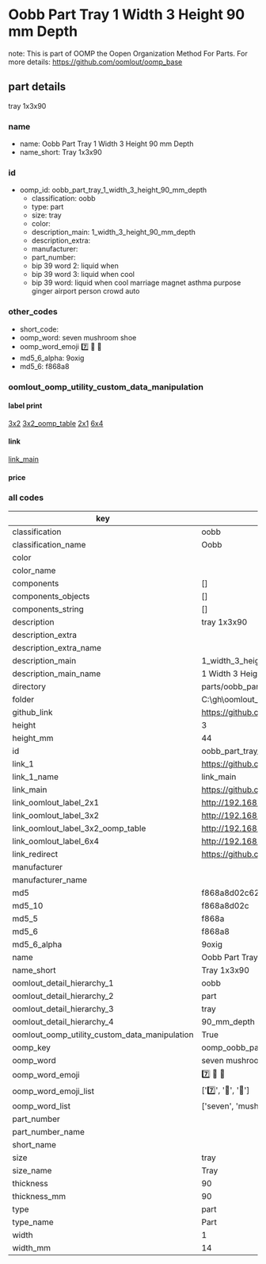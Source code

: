 # Oobb Part Tray 1 Width 3 Height 90 mm Depth  

note: This is part of OOMP the Oopen Organization Method For Parts. For more details: https://github.com/oomlout/oomp_base

##  part details
  



tray 1x3x90



### name
* name: Oobb Part Tray 1 Width 3 Height 90 mm Depth
* name_short: Tray 1x3x90 
### id
* oomp_id: oobb_part_tray_1_width_3_height_90_mm_depth
  * classification: oobb
  * type: part
  * size: tray
  * color: 
  * description_main: 1_width_3_height_90_mm_depth
  * description_extra: 
  * manufacturer: 
  * part_number: 
  * bip 39 word 2: liquid when
  * bip 39 word 3: liquid when cool
  * bip 39 word: liquid when cool marriage magnet asthma purpose ginger airport person crowd auto

### other_codes
* short_code: 
* oomp_word: seven mushroom shoe
* oomp_word_emoji :seven: :mushroom: :shoe:
* md5_6_alpha: 9oxig
* md5_6: f868a8






### oomlout_oomp_utility_custom_data_manipulation
#### label print
[3x2](http://192.168.1.245:1112/?label=oomp%209oxig)
[3x2_oomp_table](http://192.168.1.108:1112/?label=oomp%209oxig)
[2x1](http://192.168.1.242:1112/?label=oomp%209oxig)
[6x4](http://192.168.1.55:1112/?label=oomp%209oxig)    

#### link

[link_main](https://github.com/oomlout/oomlout_oobb_version_4_generated_parts/tree/main/navigation_oomp/oobb/part/tray/1_width_3_height_90_mm_depth/part)                              

#### price







### all codes 
| key | value |  
| --- | --- |  
| classification | oobb |  
| classification_name | Oobb |  
| color |  |  
| color_name |  |  
| components | [] |  
| components_objects | [] |  
| components_string | [] |  
| description | tray 1x3x90 |  
| description_extra |  |  
| description_extra_name |  |  
| description_main | 1_width_3_height_90_mm_depth |  
| description_main_name | 1 Width 3 Height 90 mm Depth |  
| directory | parts/oobb_part_tray_1_width_3_height_90_mm_depth |  
| folder | C:\gh\oomlout_oobb_version_4_generated_parts\parts\oobb_part_tray_1_width_3_height_90_mm_depth |  
| github_link | https://github.com/oomlout/oomlout_oomp_part_src/tree/main/parts/oobb_part_tray_1_width_3_height_90_mm_depth |  
| height | 3 |  
| height_mm | 44 |  
| id | oobb_part_tray_1_width_3_height_90_mm_depth |  
| link_1 | https://github.com/oomlout/oomlout_oobb_version_4_generated_parts/tree/main/navigation_oomp/oobb/part/tray/1_width_3_height_90_mm_depth/part |  
| link_1_name | link_main |  
| link_main | https://github.com/oomlout/oomlout_oobb_version_4_generated_parts/tree/main/navigation_oomp/oobb/part/tray/1_width_3_height_90_mm_depth/part |  
| link_oomlout_label_2x1 | http://192.168.1.242:1112/?label=oomp%209oxig |  
| link_oomlout_label_3x2 | http://192.168.1.245:1112/?label=oomp%209oxig |  
| link_oomlout_label_3x2_oomp_table | http://192.168.1.108:1112/?label=oomp%209oxig |  
| link_oomlout_label_6x4 | http://192.168.1.55:1112/?label=oomp%209oxig |  
| link_redirect | https://github.com/oomlout/oomlout_oobb_version_4_generated_parts/tree/main/parts/oobb_tray_01_03_90 |  
| manufacturer |  |  
| manufacturer_name |  |  
| md5 | f868a8d02c6215cc3842f8845fbe8c12 |  
| md5_10 | f868a8d02c |  
| md5_5 | f868a |  
| md5_6 | f868a8 |  
| md5_6_alpha | 9oxig |  
| name | Oobb Part Tray 1 Width 3 Height 90 mm Depth |  
| name_short | Tray 1x3x90  |  
| oomlout_detail_hierarchy_1 | oobb |  
| oomlout_detail_hierarchy_2 | part |  
| oomlout_detail_hierarchy_3 | tray |  
| oomlout_detail_hierarchy_4 | 90_mm_depth |  
| oomlout_oomp_utility_custom_data_manipulation | True |  
| oomp_key | oomp_oobb_part_tray_1_width_3_height_90_mm_depth |  
| oomp_word | seven mushroom shoe |  
| oomp_word_emoji | :seven: :mushroom: :shoe: |  
| oomp_word_emoji_list | [':seven:', ':mushroom:', ':shoe:'] |  
| oomp_word_list | ['seven', 'mushroom', 'shoe'] |  
| part_number |  |  
| part_number_name |  |  
| short_name |  |  
| size | tray |  
| size_name | Tray |  
| thickness | 90 |  
| thickness_mm | 90 |  
| type | part |  
| type_name | Part |  
| width | 1 |  
| width_mm | 14 |  
